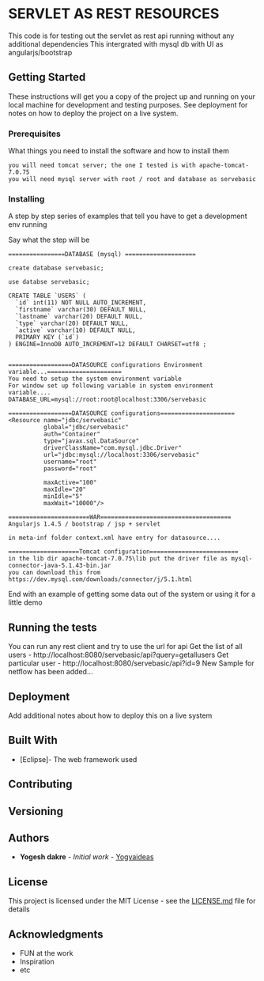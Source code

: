 # SERVLET AS REST RESOURCES

This code is for testing out the servlet as rest api running without any additional dependencies
This intergrated with mysql db
with UI as angularjs/bootstrap

## Getting Started

These instructions will get you a copy of the project up and running on your local machine for development and testing purposes. See deployment for notes on how to deploy the project on a live system.

### Prerequisites

What things you need to install the software and how to install them

```
you will need tomcat server; the one I tested is with apache-tomcat-7.0.75
you will need mysql server with root / root and database as servebasic

```

### Installing

A step by step series of examples that tell you have to get a development env running

Say what the step will be

```
================DATABASE (mysql) ====================

create database servebasic;

use databse servebasic;

CREATE TABLE `USERS` (
  `id` int(11) NOT NULL AUTO_INCREMENT,
  `firstname` varchar(30) DEFAULT NULL,
  `lastname` varchar(20) DEFAULT NULL,
  `type` varchar(20) DEFAULT NULL,
  `active` varchar(10) DEFAULT NULL,
  PRIMARY KEY (`id`)
) ENGINE=InnoDB AUTO_INCREMENT=12 DEFAULT CHARSET=utf8 ;


==================DATASOURCE configurations Environment variable...=====================
You need to setup the system environment variable
For window set up following variable in system environment variable....
DATABASE_URL=mysql://root:root@localhost:3306/servebasic

==================DATASOURCE configurations=====================
<Resource name="jdbc/servebasic" 
		  global="jdbc/servebasic" 
		  auth="Container" 
		  type="javax.sql.DataSource" 
		  driverClassName="com.mysql.jdbc.Driver" 
		  url="jdbc:mysql://localhost:3306/servebasic" 
		  username="root" 
		  password="root" 
		  
		  maxActive="100" 
		  maxIdle="20" 
		  minIdle="5" 
		  maxWait="10000"/>

=======================WAR=====================================
Angularjs 1.4.5 / bootstrap / jsp + servlet 

in meta-inf folder context.xml have entry for datasource....

====================Tomcat configuration=========================
in the lib dir apache-tomcat-7.0.75\lib put the driver file as mysql-connector-java-5.1.43-bin.jar
you can download this from  https://dev.mysql.com/downloads/connector/j/5.1.html

```

End with an example of getting some data out of the system or using it for a little demo

## Running the tests

You can run any rest client and try to use the url for api
Get the list of all users   -   http://localhost:8080/servebasic/api?query=getallusers
Get particular user  - http://localhost:8080/servebasic/api?id=9
New Sample for netflow has been added...
## Deployment

Add additional notes about how to deploy this on a live system

## Built With

* [Eclipse]- The web framework used


## Contributing


## Versioning


## Authors

* **Yogesh dakre** - *Initial work* - [Yogyaideas](http://slcdaffodils.github.io/daffo)



## License

This project is licensed under the MIT License - see the [LICENSE.md](LICENSE.md) file for details

## Acknowledgments

* FUN at the work
* Inspiration
* etc
